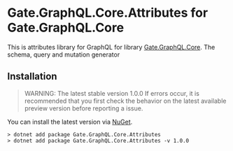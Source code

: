 # Gate.GraphQL.Core.Attributes for Gate.GraphQL.Core

This is attributes library for GraphQL for library [Gate.GraphQL.Core](https://github.com/gaticle/gate-graphql-core). The schema, query and mutation generator

## Installation

> WARNING: The latest stable version 1.0.0
> If errors occur, it is recommended that you first check the behavior on the latest available preview version before
> reporting a issue.

You can install the latest version via [NuGet](https://www.nuget.org/packages/Gate.GraphQL.Core.Attributes/).

```
> dotnet add package Gate.GraphQL.Core.Attributes
> dotnet add package Gate.GraphQL.Core.Attributes -v 1.0.0
```
